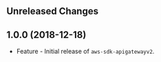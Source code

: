 Unreleased Changes
------------------

1.0.0 (2018-12-18)
------------------

* Feature - Initial release of `aws-sdk-apigatewayv2`.

